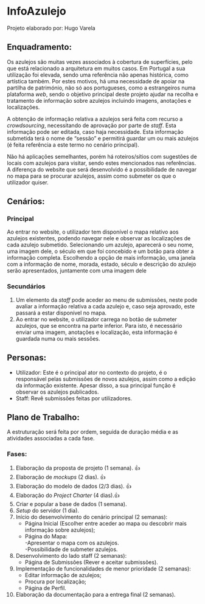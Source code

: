 # InfoAzulejo
Projeto elaborado por: Hugo Varela

## Enquadramento:
Os azulejos são muitas vezes associados à cobertura de superfícies, pelo que está relacionado a arquitetura em muitos casos. Em Portugal a sua utilização foi elevada, sendo uma referência não apenas histórica, como artística também. Por estes motivos, há uma necessidade de apoiar na partilha de património, não só aos portugueses, como a estrangeiros numa plataforma *web*, sendo o objetivo principal deste projeto ajudar na recolha e tratamento de informação sobre azulejos incluindo imagens, anotações e localizações.

A obtenção de informação relativa a azulejos será feita com recurso a *crowdsourcing*, necessitando de aprovação por parte de *staff*. Esta informação pode ser editada, caso haja necessidade. Esta informação submetida terá o nome de “sessão” e permitirá guardar um ou mais azulejos (é feita referência a este termo no cenário principal).

Não há aplicações semelhantes, porém há roteiros/sítios com sugestões de locais com azulejos para visitar, sendo estes mencionados nas referências. A diferença do website que será desenvolvido é a possibilidade de navegar no mapa para se procurar azulejos, assim como submeter os que o utilizador quiser.<br/>


## Cenários:
### Principal
   Ao entrar no website, o utilizador tem disponível o mapa relativo aos azulejos existentes, podendo navegar nele e observar as localizações de cada azulejo submetido. Selecionando um azulejo, aparecerá o seu nome, uma imagem dele, o século em que foi concebido e um botão para obter a informação completa. Escolhendo a opção de mais informação, uma janela com a informação de nome, morada, estado, século e descrição do azulejo serão apresentados, juntamente com uma imagem dele

### Secundários   
1. Um elemento da *staff* pode aceder ao menu de submissões, neste pode avaliar a informação relativa a cada azulejo e, caso seja aprovado, este passará a estar disponível no mapa.<br/>
2. Ao entrar no website, o utilizador carrega no botão de submeter azulejos, que se encontra na parte inferior. Para isto, é necessário enviar uma imagem, anotações e localização, esta informação é guardada numa ou mais sessões.


## Personas:
- Utilizador: Este é o principal ator no contexto do projeto, é o responsável pelas submissões de novos azulejos, assim como a edição da informação existente. Apesar disso, a sua principal função é observar os azulejos publicados.
- Staff: Revê submissões feitas por utilizadores.

## Plano de Trabalho:<br/>
A estruturação será feita por ordem, seguida de duração média e as atividades associadas a cada fase.<br/>
### Fases:<br/>
1. Elaboração da proposta de projeto (1 semana). :+1: <br/>
2. Elaboração de *mockups* (2 dias). :+1:<br/>
3. Elaboração do modelo de dados (2/3 dias). :+1: <br/> 
4. Elaboração do *Project Charter* (4 dias).:+1:<br/>
5. Criar e popular a base de dados (1 semana).<br/>
6. *Setup* do servidor (1 dia).<br/>
7. Início do desenvolvimento do cenário principal (2 semanas):<br/>
   - Página Inicial (Escolher entre aceder ao mapa ou descobrir mais informação sobre azulejos);<br/>
   - Página do Mapa:<br/>
     -Apresentar o mapa com os azulejos.<br/>
     -Possibilidade de submeter azulejos.<br/>
8. Desenvolvimento do lado staff (2 semanas):<br/>
   - Página de Submissões (Rever e aceitar submissões).<br/>
9. Implementação de funcionalidades de menor prioridade (2 semanas):<br/>
   - Editar informação de azulejos;<br/>
   - Procura por localização;<br/>
   - Página de Perfil.<br/>
10. Elaboração da documentação para a entrega final (2 semanas).
